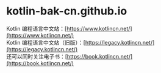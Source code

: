 # kotlin-bak-cn.github.io
Kotlin 编程语言中文站：[https://www.kotlincn.net/](https://www.kotlincn.net/)  
Kotlin 编程语言中文站（旧版）：[https://legacy.kotlincn.net/](https://legacy.kotlincn.net/)  
还可以同时关注电子书：[https://book.kotlincn.net/](https://book.kotlincn.net/)
